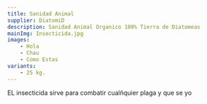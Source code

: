 ```yaml
---
title: Sanidad Animal
supplier: DiatomiD
description: Sanidad Animal Organico 100% Tierra de Diatomeas
mainImg: Insecticida.jpg
images: 
    - Hola
    - Chau
    - Como Estas
variants: 
    - 25 kg.
---
```

EL insecticida sirve para combatir cualñquier plaga y que se yo 